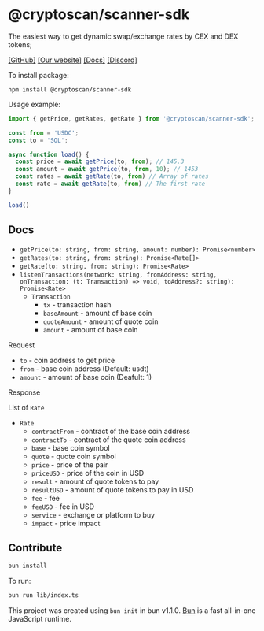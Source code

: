 # @cryptoscan/scanner-sdk

The easiest way to get dynamic swap/exchange rates by CEX and DEX tokens;

[[GitHub]](https://github.com/cryptoscan-pro/scanner-sdk)
[[Our website]](https://cryptoscan.pro/)
[[Docs]](https://docs.cryptoscan.pro/)
[[Discord]](https://discord.gg/ktewAs67fE)

To install package:

```
npm install @cryptoscan/scanner-sdk
```

Usage example:

```javascript
import { getPrice, getRates, getRate } from '@cryptoscan/scanner-sdk';

const from = 'USDC';
const to = 'SOL';

async function load() {
  const price = await getPrice(to, from); // 145.3
  const amount = await getPrice(to, from, 10); // 1453
  const rates = await getRate(to, from) // Array of rates
  const rate = await getRate(to, from) // The first rate
}

load()
```

## Docs

- `getPrice(to: string, from: string, amount: number): Promise<number>`
- `getRates(to: string, from: string): Promise<Rate[]>`
- `getRate(to: string, from: string): Promise<Rate>`
- `listenTransactions(network: string, fromAddress: string, onTransaction: (t: Transaction) => void, toAddress?: string): Promise<Rate>`
    - `Transaction`
        - `tx` - transaction hash
        - `baseAmount` - amount of base coin
        - `quoteAmount` - amount of quote coin
        - `amount` - amount of base coin
    

Request

- `to` - coin address to get price
- `from` - base coin address (Default: usdt)
- `amount` - amount of base coin (Deafult: 1)

Response

List of `Rate`

- `Rate`
    - `contractFrom` - contract of the base coin address
    - `contractTo` - contract of the quote coin address
    - `base` - base coin symbol
    - `quote` - quote coin symbol
    - `price` - price of the pair
    - `priceUSD` - price of the coin in USD
    - `result` - amount of quote tokens to pay
    - `resultUSD` - amount of quote tokens to pay in USD
    - `fee` - fee
    - `feeUSD` - fee in USD
    - `service` - exchange or platform to buy
    - `impact` - price impact

## Contribute

```bash
bun install
```

To run:

```bash
bun run lib/index.ts
```

This project was created using `bun init` in bun v1.1.0. [Bun](https://bun.sh) is a fast all-in-one JavaScript runtime.
